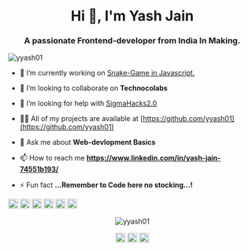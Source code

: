 <h1 align="center">Hi 👋, I'm Yash Jain</h1>
<h3 align="center">A passionate Frontend-developer from India In Making.</h3>
<p align="left"> <img src="https://komarev.com/ghpvc/?username=yyash01" alt="yyash01" /> </p>

- 🔭 I’m currently working on [Snake-Game in Javascript.](www.google.com)

- 👯 I’m looking to collaborate on **Technocolabs**

- 🤔 I’m looking for help with [SigmaHacks2.0](https://sigmahacks.org/)

- 👨‍💻 All of my projects are available at [https://github.com/yyash01](https://github.com/yyash01)

- 💬 Ask me about **Web-devlopment Basics**

- 📫 How to reach me **https://www.linkedin.com/in/yash-jain-74551b193/**

- ⚡ Fun fact **...Remember to Code here no stocking...!**

<p align="left"><img src="https://konpa.github.io/devicon/devicon.git/icons/c/c-original.svg" alt="c" width="20" height="20"/> <img src="https://konpa.github.io/devicon/devicon.git/icons/cplusplus/cplusplus-original.svg" alt="cplusplus" width="20" height="20"/> <img src="https://konpa.github.io/devicon/devicon.git/icons/css3/css3-original-wordmark.svg" alt="css3" width="20" height="20"/> <img src="https://konpa.github.io/devicon/devicon.git/icons/html5/html5-original-wordmark.svg" alt="html5" width="20" height="20"/> <img src="https://konpa.github.io/devicon/devicon.git/icons/javascript/javascript-original.svg" alt="javascript" width="20" height="20"/> <img src="https://konpa.github.io/devicon/devicon.git/icons/python/python-original-wordmark.svg" alt="python" width="20" height="20"/></p><p align="center"> <img src="https://github-readme-stats.vercel.app/api?username=yyash01&show_icons=true" alt="yyash01" /> </p>

<p align="center">
<a href="https://linkedin.com/in/yash jain" target="blank"><img align="center" src="https://cdn.jsdelivr.net/npm/simple-icons@3.0.1/icons/linkedin.svg" alt="yash jain" height="20" width="20" /></a>
<a href="https://fb.com/yash jain" target="blank"><img align="center" src="https://cdn.jsdelivr.net/npm/simple-icons@3.0.1/icons/facebook.svg" alt="yash jain" height="20" width="20" /></a>
<a href="https://instagram.com/yyash_01" target="blank"><img align="center" src="https://cdn.jsdelivr.net/npm/simple-icons@3.0.1/icons/instagram.svg" alt="yyash_01" height="20" width="20" /></a>
</p>
